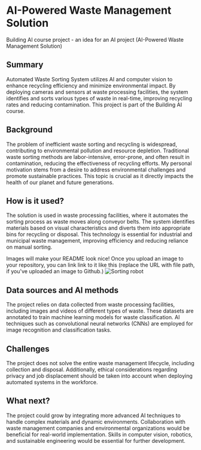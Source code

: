 



# AI-Powered Waste Management Solution

Building AI course project - an idea for an AI project (AI-Powered Waste Management Solution)


## Summary

Automated Waste Sorting System utilizes AI and computer vision to enhance recycling efficiency and minimize environmental impact. By deploying cameras and sensors at waste processing facilities, the system identifies and sorts various types of waste in real-time, improving recycling rates and reducing contamination. This project is part of the Building AI course.


## Background

The problem of inefficient waste sorting and recycling is widespread, contributing to environmental pollution and resource depletion. Traditional waste sorting methods are labor-intensive, error-prone, and often result in contamination, reducing the effectiveness of recycling efforts. My personal motivation stems from a desire to address environmental challenges and promote sustainable practices. This topic is crucial as it directly impacts the health of our planet and future generations.


## How is it used?

The solution is used in waste processing facilities, where it automates the sorting process as waste moves along conveyor belts. The system identifies materials based on visual characteristics and diverts them into appropriate bins for recycling or disposal. This technology is essential for industrial and municipal waste management, improving efficiency and reducing reliance on manual sorting.

Images will make your README look nice!
Once you upload an image to your repository, you can link link to it like this (replace the URL with file path, if you've uploaded an image to Github.)
![Sorting robot]([https://upload.wikimedia.org/wikipedia/commons/5/5e/Sleeping_cat_on_her_back.jpg](https://encrypted-tbn0.gstatic.com/images?q=tbn:ANd9GcSGrG3qapo-82MS5-ZfECNxF79kmSeQK8dK1VtXm3djPcZc9VjwqgO2gsQC4-tL5x7V5hg&usqp=CAU))


## Data sources and AI methods
The project relies on data collected from waste processing facilities, including images and videos of different types of waste. These datasets are annotated to train machine learning models for waste classification. AI techniques such as convolutional neural networks (CNNs) are employed for image recognition and classification tasks.


## Challenges

The project does not solve the entire waste management lifecycle, including collection and disposal. Additionally, ethical considerations regarding privacy and job displacement should be taken into account when deploying automated systems in the workforce.

## What next?

The project could grow by integrating more advanced AI techniques to handle complex materials and dynamic environments. Collaboration with waste management companies and environmental organizations would be beneficial for real-world implementation. Skills in computer vision, robotics, and sustainable engineering would be essential for further development.
